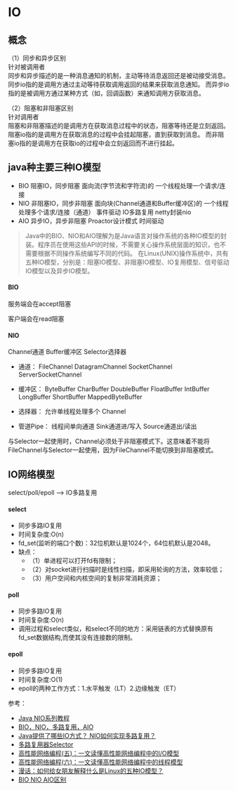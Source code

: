# IO
## 概念
（1）同步和异步区别   
针对被调用者   
同步和异步描述的是一种消息通知的机制，主动等待消息返回还是被动接受消息。
同步io指的是调用方通过主动等待获取调用返回的结果来获取消息通知。
而异步io指的是被调用方通过某种方式（如，回调函数）来通知调用方获取消息。

（2）阻塞和非阻塞区别   
针对调用者   
阻塞和非阻塞描述的是调用方在获取消息过程中的状态，阻塞等待还是立刻返回。
阻塞io指的是调用方在获取消息的过程中会挂起阻塞，直到获取到消息。
而非阻塞io指的是调用方在获取io的过程中会立刻返回而不进行挂起。

## java种主要三种IO模型
- BIO 阻塞IO，同步阻塞 面向流(字节流和字符流)的 一个线程处理一个请求/连接
- NIO 非阻塞IO，同步非阻塞 面向块(Channel通道和Buffer缓冲区)的 一个线程处理多个请求/连接（通道） 事件驱动  IO多路复用
      netty封装nio
- AIO 异步IO，异步非阻塞 Proactor设计模式 时间驱动

> Java中的BIO、NIO和AIO理解为是Java语言对操作系统的各种IO模型的封装。程序员在使用这些API的时候，不需要关心操作系统层面的知识，也不需要根据不同操作系统编写不同的代码。
在Linux(UNIX)操作系统中，共有五种IO模型，分别是：阻塞IO模型、非阻塞IO模型、IO复用模型、信号驱动IO模型以及异步IO模型。

#### BIO
  
  服务端会在accept阻塞
  
  客户端会在read阻塞

#### NIO
  
  Channel通道
  Buffer缓冲区
  Selector选择器
  
- 通道：
  FileChannel
  DatagramChannel
  SocketChannel
  ServerSocketChannel
  
- 缓冲区：
  ByteBuffer
  CharBuffer
  DoubleBuffer
  FloatBuffer
  IntBuffer
  LongBuffer
  ShortBuffer
  MappedByteBuffer
  
- 选择器：
  允许单线程处理多个 Channel
 
- 管道Pipe：
  线程间单向通道
  Sink通道进/写入
  Source通道出/读出

与Selector一起使用时，Channel必须处于非阻塞模式下。这意味着不能将FileChannel与Selector一起使用，因为FileChannel不能切换到非阻塞模式。

## IO网络模型
select/poll/epoll --> IO多路复用

#### select
- 同步多路IO复用
- 时间复杂度:O(n)
- fd_set(监听的端口个数)：32位机默认是1024个，64位机默认是2048。
- 缺点：
  - （1）单进程可以打开fd有限制；
  - （2）对socket进行扫描时是线性扫描，即采用轮询的方法，效率较低；
  - （3）用户空间和内核空间的复制非常消耗资源；

#### poll
- 同步多路IO复用
- 时间复杂度:O(n)
- 调用过程和select类似，和select不同的地方：采用链表的方式替换原有fd_set数据结构,而使其没有连接数的限制。

#### epoll
- 同步多路IO复用
- 时间复杂度:O(1)
- epoll的两种工作方式：1.水平触发（LT）2.边缘触发（ET） 


参考：
- [Java NIO系列教程](https://ifeve.com/java-nio-all/)
- [BIO，NIO，多路复用，AIO](https://blog.csdn.net/qq_33330687/article/details/81558198)
- [Java提供了哪些IO方式？ NIO如何实现多路复用？](https://www.jianshu.com/p/35aff07041fa)
- [多路复用器Selector](https://www.cnblogs.com/duanxz/p/6782783.html)
- [高性能网络编程(五)：一文读懂高性能网络编程中的I/O模型](http://www.52im.net/thread-1935-1-1.html)
- [高性能网络编程(六)：一文读懂高性能网络编程中的线程模型](http://www.52im.net/thread-1939-1-1.html)
- [漫话：如何给女朋友解释什么是Linux的五种IO模型？](https://mp.weixin.qq.com/s?__biz=Mzg3MjA4MTExMw==&mid=2247484746&idx=1&sn=c0a7f9129d780786cabfcac0a8aa6bb7&source=41&scene=21#wechat_redirect)
- [BIO NIO AIO区别](https://zhuanlan.zhihu.com/p/112810033)
